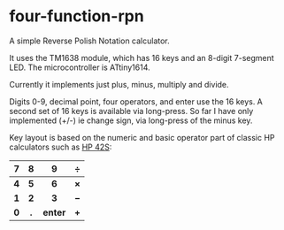 # four-function-rpn
A simple Reverse Polish Notation calculator. 

It uses the TM1638 module, which has 16 keys and an 8-digit 7-segment LED. The microcontroller is ATtiny1614.

Currently it implements just plus, minus, multiply and divide.

Digits 0-9, decimal point, four operators, and enter use the 16 keys. A second set of 16 keys is available via long-press. So far I have only implemented (+/-) ie change sign, via long-press of the minus key.

Key layout is based on the numeric and basic operator part of classic HP calculators such as [HP 42S](https://en.wikipedia.org/wiki/HP-42S):

|7|8|9|&divide;|
|:---:|:---:|:---:|:---:|
|**4**|**5**|**6**|**&times;**|
|**1**|**2**|**3**|**&minus;**|
|**0**|**.**|**enter**|**&plus;**|
